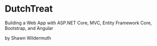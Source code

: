 # DutchTreat

Building a Web App with ASP.NET Core, MVC, Entity Framework Core, Bootstrap, and Angular

by Shawn Wildermuth